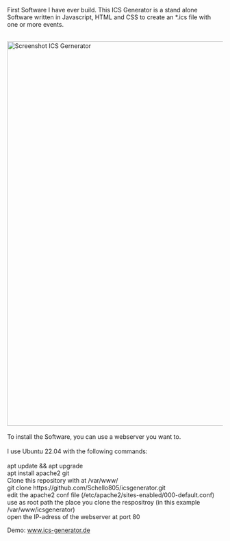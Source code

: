 First Software I have ever build. This ICS Generator is a stand alone Software written in Javascript, HTML and CSS to create an *.ics file with one or more events.<br><br>

<img width="897" alt="Screenshot ICS Gernerator" src="https://github.com/Schello805/icsgenerator/assets/28543330/7f7b0831-2808-4dc3-b668-09187d6c39b9">
<br>
<br>
To install the Software, you can use a webserver you want to.<br>
<br>
I use Ubuntu 22.04 with the following commands:<br>
<br>
apt update && apt upgrade<br>
apt install apache2 git<br>
Clone this repository with at /var/www/<br>
git clone https://github.com/Schello805/icsgenerator.git<br>
edit the apache2 conf file (/etc/apache2/sites-enabled/000-default.conf) use as root path the place you clone the respositroy (in this example /var/www/icsgenerator)
<br>
open the IP-adress of the webserver at port 80


Demo: www.ics-generator.de
